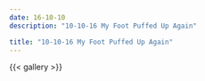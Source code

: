 ```yaml
---
date: 16-10-10
description: "10-10-16 My Foot Puffed Up Again"

title: "10-10-16 My Foot Puffed Up Again"
---
```

{{< gallery >}}
